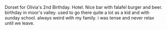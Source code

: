 Dorset for Olivia's 2nd Birthday. Hotel. Nice bar with falafel burger and beer. birthday in moor's valley. used to go there quite a lot as a kid and with sunday school. always weird with my family. i was tense and never relax until we leave.
